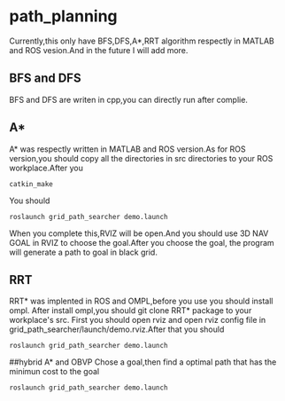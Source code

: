 # path_planning
Currently,this only have BFS,DFS,A*,RRT algorithm respectly in MATLAB and ROS vesion.And in the future I will add more.
## BFS and DFS
BFS and DFS are writen in cpp,you can directly run after complie.
## A*
A* was respectly written in MATLAB and ROS version.As for ROS version,you should copy all the directories in src directories to your ROS workplace.After you 
```
catkin_make
```
You should
```
roslaunch grid_path_searcher demo.launch 
```
When you complete this,RVIZ will be open.And you should use 3D NAV GOAL in RVIZ to choose the goal.After you choose the goal, the program will generate a path to goal in black grid.
## RRT
RRT* was implented in ROS and OMPL,before you use you should install ompl. After install ompl,you should git clone RRT* package to your workplace's src. First you should open rviz and open rviz config file in grid_path_searcher/launch/demo.rviz.After that you should
```
roslaunch grid_path_searcher demo.launch 
```
##hybrid A* and OBVP
Chose a goal,then find a optimal path that has the minimun cost to the goal
```
roslaunch grid_path_searcher demo.launch 
```
